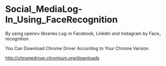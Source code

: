 # Social_MediaLog-In_Using_FaceRecognition
By using opencv libraries Log-in  Facebook, Linkdin and Instagram by Face_ recognition

You Can Download Chrome Driver According to Your Chrome Version

http://chromedriver.chromium.org/downloads
